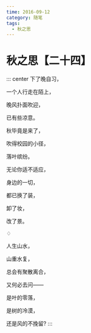 ```yaml
---
time: 2016-09-12
category: 随笔
tags:
  - 秋之思
---
```


# 秋之思【二十四】

::: center
下了晚自习，

一个人行走在陌上，

晚风扑面吹迎，

已有些凉意。

秋毕竟是来了，

吹得校园的小径，

落叶缤纷。

无论你适不适应，

身边的一切，

都已换了装，

卸了妆，

改了景。

♢

人生山水，

山重水复，

总会有聚散离合，

又何必去问——

是叶的零落，

是树的冷漠，

还是风的不挽留?
:::
